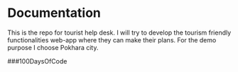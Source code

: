 # Documentation
This is the repo for tourist help desk. I will try to develop the tourism friendly functionalities web-app where they can make their plans. For the demo purpose I choose Pokhara city. 

###100DaysOfCode